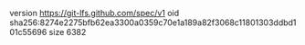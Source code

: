 version https://git-lfs.github.com/spec/v1
oid sha256:8274e2275bfb62ea3300a0359c70e1a189a82f3068c11801303ddbd101c55696
size 6382
